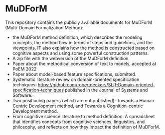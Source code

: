 # MuDForM
This repository contains the publicly available documents for MuDForM (Multi-Domain Formalization Method):
- the MuDForM method definition, which describes the modeling concepts, the method flow in terms of steps and guidelines, and the viewpoints. IT also explains how the method is constructed based on cognitive aspects and using some powerful construction patterns. 
- A zip file with the webversion of the MuDForM definition.
- Paper about the methodical conversion of text to models, accepted at PoEM 2022
- Paper about model-based feature specifications, submitted.
- Systematic literature review on domain-oriented specification techniques: https://github.com/robertdeckers/SLR-Domain-oriented-specification-techniques published in the Journal of Systems and Software.
- Two positioning papers (which are not published): Towards a Human Centric Development method, and Towards a Cognition-centric Development method.
- From cognitive science literature to method definition: A spreadsheet that identifies concepts from cognitive sciences, linguistics, and philosophy, and reflects on how they impact the definition of MuDForM. 
